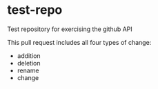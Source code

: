 test-repo
=========

Test repository for exercising the github API

This pull request includes all four types of change:

  - addition
  - deletion
  - rename
  - change
